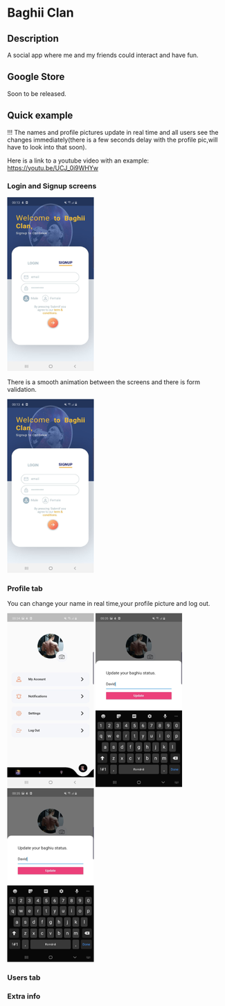 # Baghii Clan

## Description

A social app where me and my friends could interact and have fun.

## Google Store

Soon to be released.

## Quick example 

!!! The names and profile pictures update in real time and all users see the changes immediately(there is a few seconds delay with the profile pic,will have to look into that soon).

Here is a link to a youtube video with an example: https://youtu.be/UCJ_0i9WHYw


### Login and Signup screens


<img src="192336139_3626302504140331_1132200005808792351_n.jpg" width="200" height="400">


There is a smooth animation between the screens and there is form validation.

<img src="192336139_3626302504140331_1132200005808792351_n.jpg" width="200" height="400">


### Profile tab

You can change your name in real time,your profile picture and log out.

<img src="User_Profile_UI.jpg" width="200" height="400">

<img src="Settings_Tab.jpg" width="200" height="400">

<img src="Settings_Tab.jpg" width="200" height="400">

### Users tab

### Extra info 


